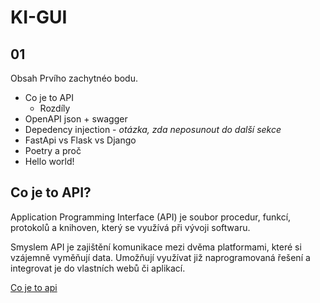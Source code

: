 # KI-GUI

## 01

Obsah Prvího zachytnéo bodu.

- Co je to API
  - Rozdíly
- OpenAPI json + swagger
- Depedency injection - *otázka, zda neposunout do další sekce*
- FastApi vs Flask vs Django
- Poetry a proč
- Hello world!

## Co je to API?

Application Programming Interface (API) je soubor procedur, funkcí, protokolů a knihoven, který se využívá při vývoji softwaru.

Smyslem API je zajištění komunikace mezi dvěma platformami, které si vzájemně vyměňují data. Umožňují využívat již naprogramovaná řešení a integrovat je do vlastních webů či aplikací.

[Co je to api](https://www.rascasone.com/cs/blog/co-je-api)

###
